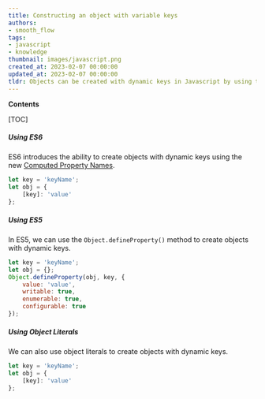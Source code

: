 ```yaml
---
title: Constructing an object with variable keys
authors:
- smooth_flow
tags:
- javascript
- knowledge
thumbnail: images/javascript.png
created_at: 2023-02-07 00:00:00
updated_at: 2023-02-07 00:00:00
tldr: Objects can be created with dynamic keys in Javascript by using the bracket notation, such as object[key] = value.
---
```


**Contents**

[TOC]

##### Using ES6

ES6 introduces the ability to create objects with dynamic keys using the new [Computed Property Names](https://developer.mozilla.org/en-US/docs/Web/JavaScript/Reference/Operators/Object_initializer#Computed_property_names).

```javascript
let key = 'keyName';
let obj = {
    [key]: 'value'
};
```

##### Using ES5

In ES5, we can use the `Object.defineProperty()` method to create objects with dynamic keys.

```javascript
let key = 'keyName';
let obj = {};
Object.defineProperty(obj, key, {
    value: 'value',
    writable: true,
    enumerable: true,
    configurable: true
});
```

##### Using Object Literals

We can also use object literals to create objects with dynamic keys.

```javascript
let key = 'keyName';
let obj = {
    [key]: 'value'
};
```
